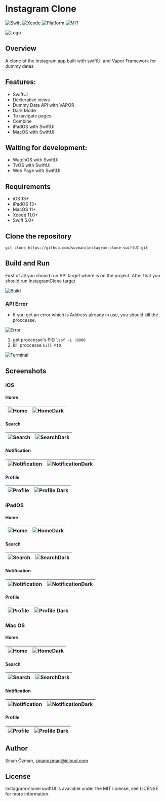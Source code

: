 # Instagram Clone
[![Swift](https://img.shields.io/badge/Swift-5.1-orange.svg)](https://swift.org)
[![Xcode](https://img.shields.io/badge/Xcode-12.4-blue.svg)](https://developer.apple.com/xcode)
[![Platform](https://img.shields.io/badge/platforms-iOS%20%7C%20-green.svg)](https://github.com/sozman/instagram-clone-swiftUI.git)
[![MIT](https://img.shields.io/badge/licenses-MIT-red.svg)](https://opensource.org/licenses/MIT)

![Logo](images/instagram.png)

## Overview
A clone of the instagram app built with swiftUI and Vapor Framework for dummy datas

## Features:
* SwiftUI
* Declerative views
* Dummy Data API with VAPOR
* Dark Mode
* To navigate pages
* Combine
* iPadOS with SwiftUI
*  MacOS with SwiftUI
## Waiting for development:


* WatchOS with SwiftUI
* TvOS with SwiftUI
* Web Page with SwiftUI

## Requirements
* iOS 13+
* iPadOS 13+
* MacOS 11+
* Xcode 11.0+
* Swift 5.0+

## Clone the repository

`git clone https://github.com/sozman/instagram-clone-swiftUI.git`

## Build and Run

First of all you should run API target where is on the project. After that you should run InstagramClone target

![Build](images/buildandrun.png)

### API Error

* If you get an error which is Address already in use, you should kill the proccesse.

![Error](images/error.png)

1. get proccesse's PID
`lsof -i :8080 `
2. kill proccesse 
`kill PID `

![Terminal](images/terminal.png)


## Screenshots
### iOS
#### Home
| ![Home](images/home.png) | ![HomeDark](images/homedark.png) | 
|:---:|:---:|

#### Search
| ![Search](images/search.png) | ![SearchDark](images/searchdark.png) | 
|:---:|:---:|

#### Notification
| ![Notification](images/notification.png) | ![NotificationDark](images/notificationdark.png) | 
|:---:|:---:|

#### Profile
| ![Profile](images/profile.png) | ![Profile Dark](images/profiledark.png) | 
|:---:|:---:|

### iPadOS
#### Home
| ![Home](images/ipadOs/home_ipad.png) | ![HomeDark](images/ipadOs/home_ipadDark.png) | 
|:---:|:---:|

#### Search
| ![Search](images/ipadOs/search_ipad.png) | ![SearchDark](images/ipadOs/search_ipadDark.png) | 
|:---:|:---:|

#### Notification
| ![Notification](images/ipadOs/notification_ipad.png) | ![NotificationDark](images/ipadOs/notification_ipadDark.png) | 
|:---:|:---:|

#### Profile
| ![Profile](images/ipadOs/profile_ipad.png) | ![Profile Dark](images/ipadOs/profile_ipadDark.png) | 
|:---:|:---:|

### Mac OS
#### Home
| ![Home](images/macos/home_mac.png) | ![HomeDark](images/macos/home_macDark.png) | 
|:---:|:---:|

#### Search
| ![Search](images/macos/search_mac.png) | ![SearchDark](images/macos/search_macDark.png) | 
|:---:|:---:|

#### Notification
| ![Notification](images/macos/notification_mac.png) | ![NotificationDark](images/macos/notification_macDark.png) | 
|:---:|:---:|

#### Profile
| ![Profile](images/macos/profile_mac.png) | ![Profile Dark](images/macos/profile_macDark.png) | 
|:---:|:---:|


## Author
Sinan Özman, sinanozman@icloud.com

## License
Instagram-clone-swiftUI is available under the MIT License, see LICENSE for more information.
